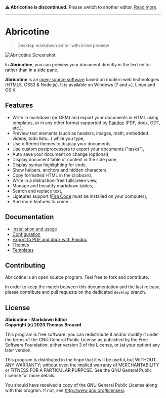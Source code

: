 **:warning: Abricotine is discontinued.** Please switch to another editor. [Read more](https://github.com/brrd/abricotine/issues/347).

***

# Abricotine

> Desktop markdown editor with inline preview

![Abricotine Screenshot](screenshot.jpg)

In **Abricotine**, you can preview your document directly in the text editor rather than in a side pane.

**Abricotine** is an [open-source software](LICENSE) based on modern web technologies (HTML5, CSS3 & Node.js). It is available on Windows (7 and +), Linux and OS X.

## Features

* Write in markdown (or GFM) and export your documents in HTML using templates, or in any other format supported by [Pandoc](https://pandoc.org/) (PDF, docx, ODT, etc.),
* Preview text elements (such as headers, images, math, embedded videos, todo lists...) while you type,
* Use different themes to display your documents,
* Use custom postprocessors to export your documents ("tasks"),
* Auto save your document on change (optional),
* Display document table of content in the side pane,
* Display syntax highlighting for code,
* Show helpers, anchors and hidden characters,
* Copy formatted HTML in the clipboard,
* Write in a distraction-free fullscreen view,
* Manage and beautify markdown tables,
* Search and replace text,
* Ligatures support ([Fira Code](https://github.com/tonsky/FiraCode) must be installed on your computer),
* And more features to come...

## Documentation

* [Installation and usage](https://github.com/brrd/Abricotine/tree/master/docs/installation-and-usage.md)
* [Configuration](https://github.com/brrd/Abricotine/tree/master/docs/configuration.md)
* [Export to PDF and docx with Pandoc](https://github.com/brrd/Abricotine/tree/master/docs/pandoc.md)
* [Themes](https://github.com/brrd/Abricotine/tree/master/docs/themes.md)
* [Templates](https://github.com/brrd/Abricotine/tree/master/docs/templates.md)

## Contributing

Abricotine is an open source program. Feel free to fork and contribute.

In order to keep the match between this documentation and the last release, please contribute and pull requests on the dedicated `develop` branch.

## License

**Abricotine - Markdown Editor**  
**Copyright (c) 2020 Thomas Brouard**

This program is free software: you can redistribute it and/or modify it under the terms of the GNU General Public License as published by the Free Software Foundation, either version 3 of the License, or (at your option) any later version.

This program is distributed in the hope that it will be useful, but WITHOUT ANY WARRANTY; without even the implied warranty of MERCHANTABILITY or FITNESS FOR A PARTICULAR PURPOSE.  See the GNU General Public License for more details.

You should have received a copy of the GNU General Public License along with this program.  If not, see <http://www.gnu.org/licenses/>.
